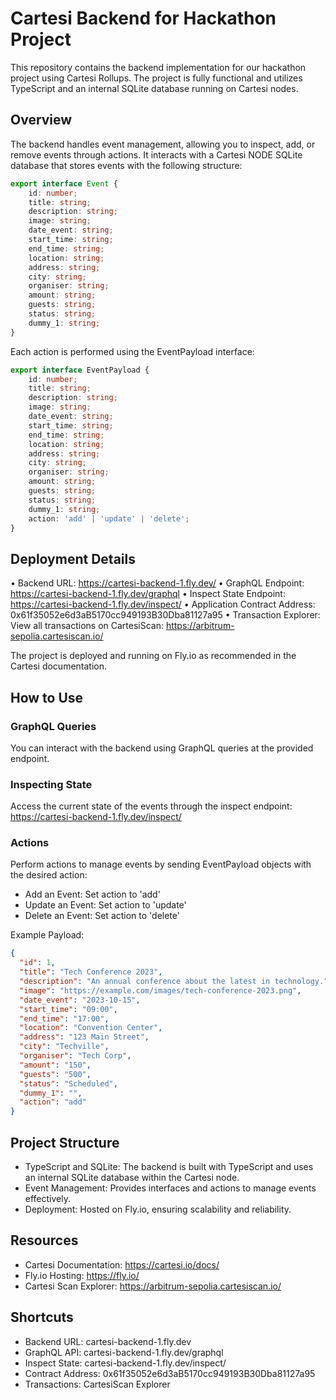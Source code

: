 # Cartesi Backend for Hackathon Project

This repository contains the backend implementation for our hackathon project using Cartesi Rollups. The project is fully functional and utilizes TypeScript and an internal SQLite database running on Cartesi nodes.

## Overview

The backend handles event management, allowing you to inspect, add, or remove events through actions. It interacts with a Cartesi NODE SQLite database that stores events with the following structure:

```typescript
export interface Event {
    id: number;
    title: string;
    description: string;
    image: string;
    date_event: string;
    start_time: string;
    end_time: string;
    location: string;
    address: string;
    city: string;
    organiser: string;
    amount: string;
    guests: string;
    status: string;
    dummy_1: string;
}
```
Each action is performed using the EventPayload interface:

```typescript
export interface EventPayload {
    id: number;
    title: string;
    description: string;
    image: string;
    date_event: string;
    start_time: string;
    end_time: string;
    location: string;
    address: string;
    city: string;
    organiser: string;
    amount: string;
    guests: string;
    status: string;
    dummy_1: string;
    action: 'add' | 'update' | 'delete';
}
```
## Deployment Details
•	Backend URL:
https://cartesi-backend-1.fly.dev/
•	GraphQL Endpoint:
https://cartesi-backend-1.fly.dev/graphql
•	Inspect State Endpoint:
https://cartesi-backend-1.fly.dev/inspect/
•	Application Contract Address:
0x61f35052e6d3aB5170cc949193B30Dba81127a95
•	Transaction Explorer:
View all transactions on CartesiScan: https://arbitrum-sepolia.cartesiscan.io/

The project is deployed and running on Fly.io as recommended in the Cartesi documentation.

## How to Use

### GraphQL Queries

You can interact with the backend using GraphQL queries at the provided endpoint.

### Inspecting State
Access the current state of the events through the inspect endpoint:
https://cartesi-backend-1.fly.dev/inspect/


### Actions

Perform actions to manage events by sending EventPayload objects with the desired action:
- Add an Event: Set action to 'add'
- Update an Event: Set action to 'update'
- Delete an Event: Set action to 'delete'

Example Payload:
```json
{
  "id": 1,
  "title": "Tech Conference 2023",
  "description": "An annual conference about the latest in technology.",
  "image": "https://example.com/images/tech-conference-2023.png",
  "date_event": "2023-10-15",
  "start_time": "09:00",
  "end_time": "17:00",
  "location": "Convention Center",
  "address": "123 Main Street",
  "city": "Techville",
  "organiser": "Tech Corp",
  "amount": "150",
  "guests": "500",
  "status": "Scheduled",
  "dummy_1": "",
  "action": "add"
}
```

## Project Structure

- TypeScript and SQLite: The backend is built with TypeScript and uses an internal SQLite database within the Cartesi node.
- Event Management: Provides interfaces and actions to manage events effectively.
- Deployment: Hosted on Fly.io, ensuring scalability and reliability.

## Resources

- Cartesi Documentation: https://cartesi.io/docs/
- Fly.io Hosting: https://fly.io/
- Cartesi Scan Explorer: https://arbitrum-sepolia.cartesiscan.io/

## Shortcuts

- Backend URL: cartesi-backend-1.fly.dev
- GraphQL API: cartesi-backend-1.fly.dev/graphql
- Inspect State: cartesi-backend-1.fly.dev/inspect/
- Contract Address: 0x61f35052e6d3aB5170cc949193B30Dba81127a95
- Transactions: CartesiScan Explorer